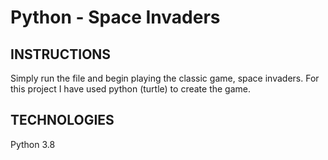 # Python - Space Invaders

## INSTRUCTIONS
Simply run the file and begin playing the classic game, space invaders.
For this project I have used python (turtle) to create the game.

## TECHNOLOGIES
Python 3.8 
